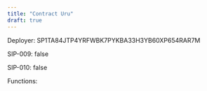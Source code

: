 ```yaml
---
title: "Contract Uru"
draft: true
---
```

Deployer: SP1TA84JTP4YRFWBK7PYKBA33H3YB60XP654RAR7M

SIP-009: false

SIP-010: false

Functions:

